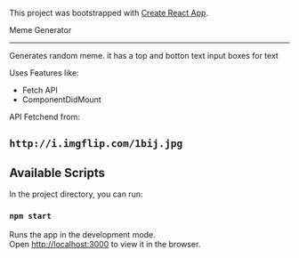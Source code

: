 This project was bootstrapped with [Create React App](https://github.com/facebook/create-react-app).

Meme Generator

---

Generates random meme.  it has a top and botton text input boxes for text

Uses Features like:
- Fetch API
- ComponentDidMount

API Fetchend from:
## `http://i.imgflip.com/1bij.jpg`

## Available Scripts

In the project directory, you can run:

### `npm start`

Runs the app in the development mode.<br />
Open [http://localhost:3000](http://localhost:3000) to view it in the browser.